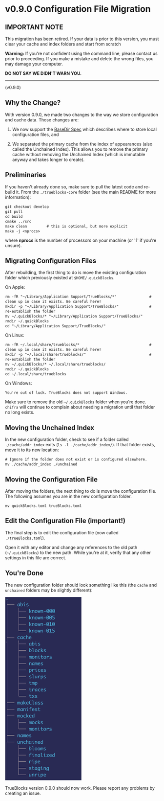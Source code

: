 # v0.9.0 Configuration File Migration

## IMPORTANT NOTE

This migration has been retired. If your data is prior to this version, you must clear your cache and index folders and start from scratch

**Warning:** If you're not confident using the command line, please contact us prior to proceeding. If you make a mistake and delete the wrong files, you may damage your computer.

**DO NOT SAY WE DIDN'T WARN YOU.**

---

(v0.9.0)

## Why the Change?

With version 0.9.0, we made two changes to the way we store configuration and cache data. Those changes are:

1. We now support the [BaseDir Spec](https://specifications.freedesktop.org/basedir-spec/basedir-spec-latest.html) which describes where to store local configuration files, and

2. We separated the primary cache from the index of appearances (also called the Unchained Index). This allows you to remove the primary cache without removing the Unchained Index (which is immutable anyway and takes longer to create).

## Preliminaries

If you haven't already done so, make sure to pull the latest code and re-build it. From the `./trueblocks-core` folder (see the main README for more information):

```[bash]
git checkout develop
git pull
cd build
cmake ../src
make clean         # this is optional, but more explicit
make -j <nprocs>
```

where **nprocs** is the number of processors on your machine (or '1' if you're unsure).

## Migrating Configuration Files

After rebuilding, the first thing to do is move the existing configuration folder which previously existed at `$HOME/.quickBlocks`.

On Apple:

```[bash]
rm -fR "~/Library/Application Support/TrueBlocks/*"               # clean up in case it exists. Be careful here!
mkdir -p "~/Library/Application Support/TrueBlocks/"              # re-establish the folder
mv ~/.quickBlocks/* "~/Library/Application Support/TrueBlocks/"
rmdir ~/.quickBlocks
cd "~/Library/Application Support/TrueBlocks/"
```

On Linux:

```[bash]
rm -fR ~/.local/share/trueblocks/*                                # clean up in case it exists. Be careful here!
mkdir -p "~/.local/share/trueblocks/"                             # re-establish the folder
mv ~/.quickBlocks/* ~/.local/share/trueblocks/
rmdir ~/.quickBlocks
cd ~/.local/share/trueblocks
```

On Windows:

```[bash]
You're out of luck. TrueBlocks does not support Windows.
```

Make sure to remove the old `~/.quickBlocks` folder when you're done. `chifra` will continue to complain about needing a migration until that folder no long exists.

## Moving the Unchained Index

In the new configuration folder, check to see if a folder called `./cache/addr_index` exits (`ls -l ./cache/addr_index/`). If that folder exists, move it to its new location:

```[bash]
# Ignore if the folder does not exist or is configured elsewhere.
mv ./cache/addr_index ./unchained
```

## Moving the Configuration File

After moving the folders, the next thing to do is move the configuration file. The following assumes you are in the new configuration folder.

```[bash]
mv quickBlocks.toml trueBlocks.toml
```

## Edit the Configuration File (important!)

The final step is to edit the configuration file (now called `./trueBlocks.toml`).

Open it with any editor and change any references to the old path (`~/.quickBlocks`) to the new path. While you're at it, verify that any other settings in this file are correct.

## You're Done

The new configuration folder should look something like this (the `cache` and `unchained` folders may be slightly different):

<img alt="Folders" src="./folders.png" width="250px" />

TrueBlocks version 0.9.0 should now work. Please report any problems by creating an issue.

